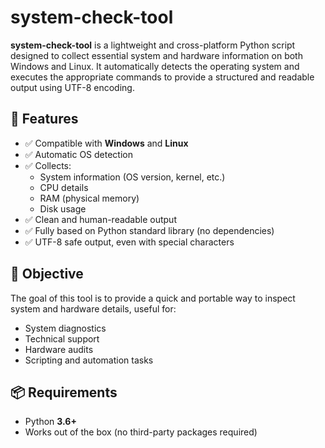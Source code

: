 # system-check-tool

**system-check-tool** is a lightweight and cross-platform Python script designed to collect essential system and hardware information on both Windows and Linux. It automatically detects the operating system and executes the appropriate commands to provide a structured and readable output using UTF-8 encoding.

## 🚀 Features

- ✅ Compatible with **Windows** and **Linux**
- ✅ Automatic OS detection
- ✅ Collects:
  - System information (OS version, kernel, etc.)
  - CPU details
  - RAM (physical memory)
  - Disk usage
- ✅ Clean and human-readable output
- ✅ Fully based on Python standard library (no dependencies)
- ✅ UTF-8 safe output, even with special characters

## 🎯 Objective

The goal of this tool is to provide a quick and portable way to inspect system and hardware details, useful for:

- System diagnostics
- Technical support
- Hardware audits
- Scripting and automation tasks

## 📦 Requirements

- Python **3.6+**
- Works out of the box (no third-party packages required)
